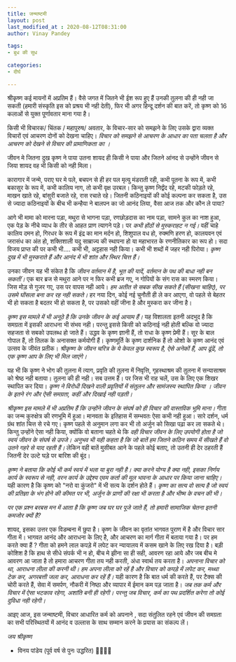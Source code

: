 ```yaml
---
title: जन्माष्टमी
layout: post
last_modified_at : 2020-08-12T08:31:00
author: Vinay Pandey

tags:
- बुध की सुध

categories:
- दीर्घ

---
```


श्रीकृष्ण कई मायनों में अप्रतिम हैं। वैसे जगत में जितने भी ईश रूप हुए हैं उनकी तुलना की ही नही जा सकती (हमारी संस्कृति इस को प्रश्रय भी नही देती), फिर भी अगर हिन्दू दर्शन की बात करें, तो कृष्ण को 16 कलाओं से युक्त पूर्णावतार माना गया है। 

किसी भी विचारक/ चिंतक / महापुरुष/ अवतार, के विचार-सार को समझने के लिए उसके द्वारा व्यक्त विचारों एवं आचरण दोनों को देखना चाहिए।  *विचार को समझने से आचरण के आधार का पता चलता है और आचरण को देखने से विचार की प्रामाणिकता का ।*  

जीवन मे जितना दुख कृष्ण ने पाया उतना शायद ही किसी ने पाया और जितने आंनद से उन्होंने जीवन से जिया शायद वह भी किसी को नही मिला।  

कारागार में जन्मे, पराए घर मे पले, बचपन से ही हर पल मृत्यु मंडराती रही, कभी पूतना के रूप में, कभी बकासुर के रूप में, कभी कालिय नाग, तो कभी वृक्ष उरबल। किन्तु कृष्ण निर्द्वंद रहे, मटकी फोड़ते रहे, माखन खाते रहे, बांसुरी बजाते रहे, रास रचाते रहे। जितनी कठिनाइयों की कोई कल्पना कर सकता है, उस से ज्यादा कठिनाइयों के बीच भी कन्हैया ने बालपन का जो आनंद लिया, वैसा आज तक और कौन ले पाया?  

आगे भी मामा को मारना पड़ा, मथुरा से भागना पड़ा, रणछोड़दास का नाम पड़ा, सामने कुल का नाश हुआ, एक पेड़ के नीचे व्याध के तीर से आहत प्राण त्यागने पड़े। पर *कभी होंठों से मुस्कराहट न गई।*
वहीं चाहे कालिय दमन हो, गिरधर के रूप में इंद्र का मान मर्दन हो, शिशुपाल वध हो, रुक्मणि हरण हो, कालयवन एवं जरासंध का अंत हो, शक्तिशाली यदु साम्राज्य की स्थापना हो या महाभारत के रणनीतिकार का रूप हो। सदा विजय प्राप्त की पर कभी भी.... कभी भी, अट्टहास नही किया। कभी भी शब्दों में जहर नही पिरोया। *कृष्ण दुख में भी मुस्कराते हैं और आनंद में भी शांत और स्थिर चित्त हैं।*

उनका जीवन यह भी संकेत है कि *जीवन वर्तमान में है, भूत की यादें, वर्तमान के पथ की बाधा नही बन सकतीं।* एक बार ब्रज से मथुरा आने पर न फिर कभी ब्रज गए, न गोपियों के संग रास का स्मरण किया। जिस मोड़ से गुजर गए, उस पर वापस नही आये। *हम अतीत से सबक सीख सकते हैं (सीखना चाहिए), पर उसमे घोंसला बना कर रह नही सकते।* हर नया दिन, कोई नई चुनौती ही ले कर आएगा, वो पहले से बेहतर भी हो सकता है बदतर भी हो सकता है, पर उसको वहीं जीना है और मुस्करा कर जीना है। 

*कृष्ण इस मामले में भी अनूठे है कि उनके जीवन के कई आयाम हैं।* यह विशालता इतनी अदभुद है कि समग्रता में इसकी आराधना भी संभव नही। परन्तु इससे किसी को कठिनाई नही होती बल्कि वो ज्यादा सहजता से सबको उपलब्ध हो जाते हैं। उद्धव के कृष्ण ज्ञानी हैं, तो राधा के कृष्ण प्रेमी हैं। सूर के बाल गोपाल हैं, तो तिलक के अनासक्त कर्मयोगी हैं।  कृष्णमूर्ति के कृष्ण दार्शनिक हैं तो ओशो के कृष्ण आनंद एवं उत्सव के जीवंत प्रतीक। *श्रीकृष्ण के जीवन चरित्र के ये केवल कुछ स्वरूप है, ऐसे अनेकों हैं, आप ढूंढें, तो एक कृष्ण आप के लिए भी मिल जाएंगे।*

यह भी कि कृष्ण ने भोग की तुलना में त्याग, प्रवृति की तुलना में निवृत्ति, गृहस्थाश्रम की तुलना में सन्यासाश्रम को श्रेष्ठ नही बताया। तुलना की ही नही। सब उत्तम हैं। पर जिस भी राह चलें, उस के लिए एक शिखर स्थापित कर दिया। *कृष्ण ने विरोधी दिखने वाली प्रवृतियों में संतुलन और सामंजस्य स्थापित किया । जीवन के इतने रंग और ऐसी समग्रता,  कहीं और दिखाई नही पड़ती।*

*श्रीकृष्ण इस मामले में भी अप्रतिम हैं कि उन्होंने जीवन के संघर्ष को ही विचार की वास्तविक भूमि माना।* गीता का जन्म कुरुक्षेत्र की रणभूमि में हुआ। मानवता के इतिहास में सम्भवतः ऐसा कभी नही हुआ। सारे दर्शन, धर्म ग्रंथ शांत चित्त से रचे गए। कृष्ण पहले से अनुमान लगा कर भी तो अर्जुन को सिखा पढ़ा कर ला सकते थे। किन्तु उन्होंने ऐसा नही किया, क्योंकि वो बताना चहते थे कि *वही विचार जीवन के लिए उपयोगी होता है जो स्वयं जीवन के संघर्ष से उपजे। अनुभव भी यही कहता है कि जो बातें हम जितने कठिन समय में सीखते हैं वो उतने गहरे से याद रहती हैं।* लेकिन वही बातें मुसीबत आने के पहले कोई बताए, तो उतनी ही देर ठहरती हैं जितनी देर उल्टे घड़े पर बारिश की बूंद।

*कृष्ण ने बताया कि कोई भी कर्म स्वयं में भला या बुरा नही है। क्या करने योग्य है क्या नही, इसका निर्णय कार्य के स्वरूप से नही, वरन कार्य के उद्देश्य एवम कर्ता की मूल भावना के आधार पर किया जाना चाहिए।* यही कारण है कि कृष्ण को "नरो वा कुंजरो" में भी सत्य के दर्शन होते हैं। *कृष्ण का सत्य वो सत्य है जो स्वयं की प्रतिज्ञा के भंग होने की कीमत पर भी, अर्जुन के प्राणों की रक्षा भी करता है और भीष्म के वचन की भी।*

*पर एक प्रश्न बरबस मन में आता है कि कृष्ण जब घर घर पूजे जाते हैं, तो हमारी सामाजिक चेतना इतनी कमजोर क्यों है?* 

शायद, इसका उत्तर एक विडम्बना में छुपा है। कृष्ण के जीवन का वृतांत भागवत पुराण में है और विचार सार गीता में। भागवत आनंद और आराधना के लिए है, और आचरण का मार्ग गीता में बताया गया है। पर हम करते क्या हैं ? गीता को हमने लाल कपड़े में लपेट कर न्यायालय में कसम खाने के लिए रख दिया है। बड़ी कोशिश है कि हाथ से सीधे संपर्क भी न हो, बीच मे झीना सा ही सही, आवरण रहा आये और जब  बीच मे आवरण आ जाता है  तो हमारा आचरण गीता तय नही करती, अंधा स्वार्थ तय करता है। *अपनाना विचार को था, आराधना लीला की करनी थी। हम अपना लीला को रहें है और विचार को कपड़े में लपेट कर, मथ्था टेक कर, अगरबत्ती जला कर, आराधना कर रहें हैं।* यही कारण है कि बात धर्म की करते हैं, पर टैक्स की चोरी करते हैं, सेवा में समर्पण, नौकरी में निष्ठा और व्यापार में ईमान कम पड़ जाता है। *जब तक कर्म और विचार में ऐसा भटकाव रहेगा, अशांति बनी ही रहेगी। परन्तु जब विचार, कर्म का पथ प्रदर्शित करेगा तो कोई दुविधा नही रहेगी।* 

आइए आज, इस जन्माष्टमी, विचार आधारित कर्म को अपनाने , सदा संतुलित रहने एवं जीवन की समग्रता का सभी परिस्थितयों में आनंद व उल्लास के साथ सम्मान करने के प्रयास का संकल्प लें।

*जय श्रीकृष्ण*

- विनय पांडेय
(पूर्व वर्ष से पुनः उद्धरित)
🙏🌷🌷🙏
